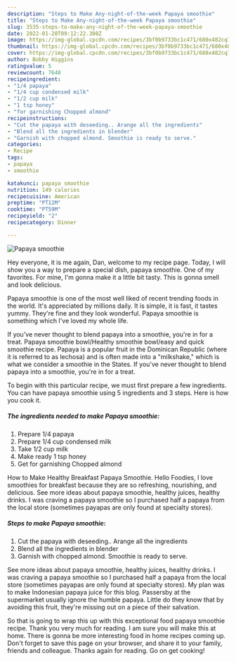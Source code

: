 ```yaml
---
description: "Steps to Make Any-night-of-the-week Papaya smoothie"
title: "Steps to Make Any-night-of-the-week Papaya smoothie"
slug: 3535-steps-to-make-any-night-of-the-week-papaya-smoothie
date: 2022-01-28T09:12:22.308Z
image: https://img-global.cpcdn.com/recipes/3bf0b9733bc1c471/680x482cq70/papaya-smoothie-recipe-main-photo.jpg
thumbnail: https://img-global.cpcdn.com/recipes/3bf0b9733bc1c471/680x482cq70/papaya-smoothie-recipe-main-photo.jpg
cover: https://img-global.cpcdn.com/recipes/3bf0b9733bc1c471/680x482cq70/papaya-smoothie-recipe-main-photo.jpg
author: Bobby Higgins
ratingvalue: 5
reviewcount: 7648
recipeingredient:
- "1/4 papaya"
- "1/4 cup condensed milk"
- "1/2 cup milk"
- "1 tsp honey"
- "for garnishing Chopped almond"
recipeinstructions:
- "Cut the papaya with deseeding.. Arange all the ingredients"
- "Blend all the ingredients in blender"
- "Garnish with chopped almond. Smoothie is ready to serve."
categories:
- Recipe
tags:
- papaya
- smoothie

katakunci: papaya smoothie 
nutrition: 149 calories
recipecuisine: American
preptime: "PT12M"
cooktime: "PT59M"
recipeyield: "2"
recipecategory: Dinner

---
```



![Papaya smoothie](https://img-global.cpcdn.com/recipes/3bf0b9733bc1c471/680x482cq70/papaya-smoothie-recipe-main-photo.jpg)

Hey everyone, it is me again, Dan, welcome to my recipe page. Today, I will show you a way to prepare a special dish, papaya smoothie. One of my favorites. For mine, I'm gonna make it a little bit tasty. This is gonna smell and look delicious.

Papaya smoothie is one of the most well liked of recent trending foods in the world. It's appreciated by millions daily. It is simple, it is fast, it tastes yummy. They're fine and they look wonderful. Papaya smoothie is something which I've loved my whole life.

If you&#39;ve never thought to blend papaya into a smoothie, you&#39;re in for a treat. Papaya smoothie bowl/Healthy smoothie bowl/easy and quick smoothie recipe. Papaya is a popular fruit in the Dominican Republic (where it is referred to as lechosa) and is often made into a &#34;milkshake,&#34; which is what we consider a smoothie in the States. If you&#39;ve never thought to blend papaya into a smoothie, you&#39;re in for a treat.


To begin with this particular recipe, we must first prepare a few ingredients. You can have papaya smoothie using 5 ingredients and 3 steps. Here is how you cook it.

<!--inarticleads1-->

##### The ingredients needed to make Papaya smoothie:

1. Prepare 1/4 papaya
1. Prepare 1/4 cup condensed milk
1. Take 1/2 cup milk
1. Make ready 1 tsp honey
1. Get for garnishing Chopped almond


How to Make Healthy Breakfast Papaya Smoothie. Hello Foodies, I love smoothies for breakfast because they are so refreshing, nourishing, and delicious. See more ideas about papaya smoothie, healthy juices, healthy drinks. I was craving a papaya smoothie so I purchased half a papaya from the local store (sometimes payapas are only found at specialty stores). 

<!--inarticleads2-->

##### Steps to make Papaya smoothie:

1. Cut the papaya with deseeding.. Arange all the ingredients
1. Blend all the ingredients in blender
1. Garnish with chopped almond. Smoothie is ready to serve.


See more ideas about papaya smoothie, healthy juices, healthy drinks. I was craving a papaya smoothie so I purchased half a papaya from the local store (sometimes payapas are only found at specialty stores). My plan was to make Indonesian papaya juice for this blog. Passersby at the supermarket usually ignore the humble papaya. Little do they know that by avoiding this fruit, they&#39;re missing out on a piece of their salvation. 

So that is going to wrap this up with this exceptional food papaya smoothie recipe. Thank you very much for reading. I am sure you will make this at home. There is gonna be more interesting food in home recipes coming up. Don't forget to save this page on your browser, and share it to your family, friends and colleague. Thanks again for reading. Go on get cooking!
